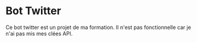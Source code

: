# Bot Twitter

Ce bot twitter est un projet de ma formation. Il n'est pas fonctionnelle car je n'ai pas mis mes clées API.
